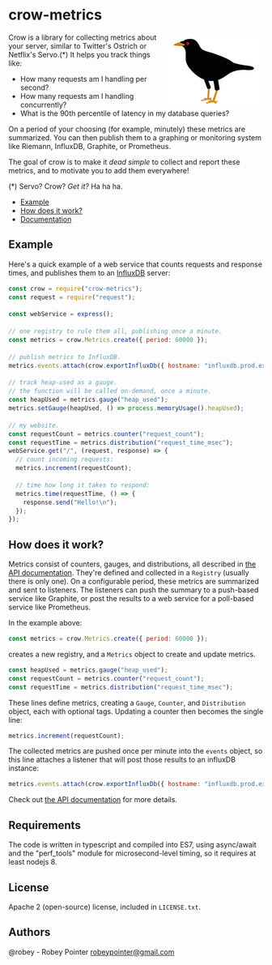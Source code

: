 # crow-metrics

<img src="docs/crow-small.png" align="right">

Crow is a library for collecting metrics about your server, similar to Twitter's Ostrich or Netflix's Servo.(\*) It helps you track things like:

  - How many requests am I handling per second?
  - How many requests am I handling concurrently?
  - What is the 90th percentile of latency in my database queries?

On a period of your choosing (for example, minutely) these metrics are summarized. You can then publish them to a graphing or monitoring system like Riemann, InfluxDB, Graphite, or Prometheus.

The goal of crow is to make it *dead simple* to collect and report these metrics, and to motivate you to add them everywhere!

(\*) Servo? Crow? _Get it?_ Ha ha ha.

- [Example](#example)
- [How does it work?](#how-does-it-work)
- [Documentation](docs/manual.md)


## Example

Here's a quick example of a web service that counts requests and response times, and publishes them to an [InfluxDB](http://influxdb.com/) server:

```javascript
const crow = require("crow-metrics");
const request = require("request");

const webService = express();

// one registry to rule them all, publishing once a minute.
const metrics = crow.Metrics.create({ period: 60000 });

// publish metrics to InfluxDB.
metrics.events.attach(crow.exportInfluxDb({ hostname: "influxdb.prod.example.com:8086", database: "prod" }));

// track heap-used as a gauge.
// the function will be called on-demand, once a minute.
const heapUsed = metrics.gauge("heap_used");
metrics.setGauge(heapUsed, () => process.memoryUsage().heapUsed);

// my website.
const requestCount = metrics.counter("request_count");
const requestTime = metrics.distribution("request_time_msec");
webService.get("/", (request, response) => {
  // count incoming requests:
  metrics.increment(requestCount);

  // time how long it takes to respond:
  metrics.time(requestTime, () => {
    response.send("Hello!\n");
  });
});
```


## How does it work?

Metrics consist of counters, gauges, and distributions, all described in [the API documentation](./docs/manual.md). They're defined and collected in a `Registry` (usually there is only one). On a configurable period, these metrics are summarized and sent to listeners. The listeners can push the summary to a push-based service like Graphite, or post the results to a web service for a poll-based service like Prometheus.

In the example above:

```javascript
const metrics = crow.Metrics.create({ period: 60000 });
```

creates a new registry, and a `Metrics` object to create and update metrics.

```javascript
const heapUsed = metrics.gauge("heap_used");
const requestCount = metrics.counter("request_count");
const requestTime = metrics.distribution("request_time_msec");
```

These lines define metrics, creating a `Gauge`, `Counter`, and `Distribution` object, each with optional tags. Updating a counter then becomes the single line:

```javascript
metrics.increment(requestCount);
```

The collected metrics are pushed once per minute into the `events` object, so this line attaches a listener that will post those results to an influxDB instance:

```javascript
metrics.events.attach(crow.exportInfluxDb({ hostname: "influxdb.prod.example.com:8086", database: "prod" }));
```

Check out [the API documentation](./docs/manual.md) for more details.


## Requirements

The code is written in typescript and compiled into ES7, using async/await and the "perf_tools" module for microsecond-level timing, so it requires at least nodejs 8.


## License

Apache 2 (open-source) license, included in `LICENSE.txt`.


## Authors

@robey - Robey Pointer <robeypointer@gmail.com>
